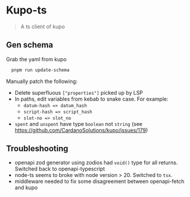 # Kupo-ts 

> A ts client of kupo

## Gen schema 

Grab the yaml from kupo
```sh
  pnpm run update-schema
```

Manually patch the following:

+ Delete superfluous `["properties"]` picked up by LSP
+ In paths, edit variables from kebab to snake case. For example: 
    + `datum-hash => datum_hash`
    + `script-hash => script_hash`
    + `slot-no => slot_no`
+ `spent` and `unspent` have type `boolean` not `string`
(see https://github.com/CardanoSolutions/kupo/issues/179)



## Troubleshooting 

+ openapi zod generator using zodios had `void()` type for all returns.
Switched back to openapi-typescript
+ node-ts seems to broke with node version > 20. 
Switched to `tsx`.
+ middleware needed to fix some disagreement between openapi-fetch and kupo
